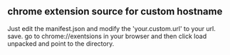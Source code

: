 ## chrome extension source for custom hostname
Just edit the manifest.json and modify the 'your.custom.url' to your url.
save.
go to chrome://exentsions in your browser and then click load unpacked and point to the directory.


